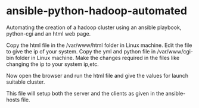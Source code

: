 # ansible-python-hadoop-automated
Automating the creation of a hadoop cluster using an ansible playbook, python-cgi and an html web page.

Copy the html file in the /var/www/html folder in Linux machine. Edit the file to give the ip of your system.
Copy the yml and python file in /var/www/cgi-bin folder in Linux machine. Make the changes required in the files like changing the ip to your system ip,etc.

Now open the browser and run the html file and give the values for launch suitable cluster. 

This file will setup both the server and the clients as given in the ansible-hosts file. 
